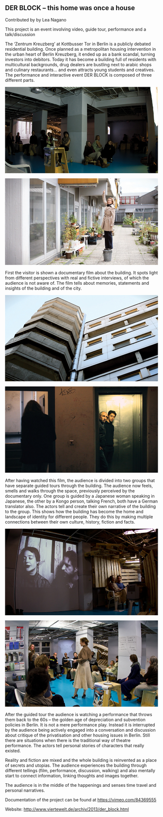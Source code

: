 ## DER BLOCK – this home was once a house

Contributed by by Lea Nagano

This project is an event involving video, guide tour, performance and a talk/discussion

The ‘Zentrum Kreuzberg’ at Kottbusser Tor in Berlin is a publicly debated residential building. Once planned as a metropolitan housing intervention in the urban heart of Berlin Kreuzberg, it ended up as a bank scandal, turning investors into debitors. Today it has become a building full of residents with multicultural backgrounds, drug dealers are bustling next to arabic shops and culinary restaurants… and even attracts young students and creatives. The performance and interactive event DER BLOCK is composed of three different parts. 

![Der Block1](Der-Block1.jpg)

![Der Block2](Der-Block2.jpg)

First the visitor is shown a documentary film about the building. It spots light from different perspectives with real and fictive interviews, of which the audience is not aware of. The film tells about memories, statements and insights of the building and of the city. 

![Der Block3](Der-Block3.jpg)

![Der Block4](Der-Block4.jpg)

After having watched this film, the audience is divided into two groups that have separate guided tours through the building. The audience now feels, smells and walks through the space, previously perceived by the documentary only. One group is guided by a Japanese woman speaking in Japanese, the other by a Kongo person, talking French, both have a German translator also. The actors tell and create their own narrative of the building to the group. This shows how the building has become the home and landscape of identity for different people. They do this by making multiple connections between their own culture, history, fiction and facts. 

![Der Block5](Der-Block5.jpg)

![Der Block6](Der-Block6.jpg)

After the guided tour the audience is watching a performance that throws them back to the 60s – the golden age of depreciation and subvention policies in Berlin. It is not a mere performance play. Instead it is interrupted by the audience being actively engaged into a conversation and discussion about critique of the privatisation and other housing issues in Berlin. Still there are situations when there is the traditional way of theatre performance. The actors tell personal stories of characters that really existed.

Reality and fiction are mixed and the whole building is reinvented as a place of secrets and utopias. The audience experiences the building through different tellings (film, performance, discussion, walking) and also mentally start to connect information, linking thoughts and images together.

The audience is in the middle of the happenings and senses time travel and personal narratives.

Documentation of the project can be found at https://vimeo.com/84369555

Website: http://www.viertewelt.de/archiv/2013/der_block.html

